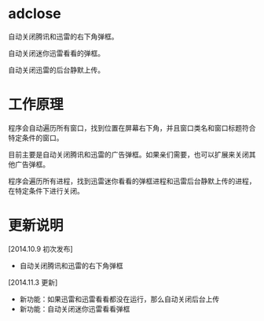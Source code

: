 adclose
=======
自动关闭腾讯和迅雷的右下角弹框。

自动关闭迷你迅雷看看的弹框。

自动关闭迅雷的后台静默上传。

工作原理
=======

程序会自动遍历所有窗口，找到位置在屏幕右下角，并且窗口类名和窗口标题符合特定条件的窗口。

目前主要是自动关闭腾讯和迅雷的广告弹框。如果亲们需要，也可以扩展来关闭其他广告弹框。

程序会遍历所有进程，找到迅雷迷你看看的弹框进程和迅雷后台静默上传的进程，在特定条件下进行关闭。

更新说明
=======

[2014.10.9 初次发布]
* 自动关闭腾讯和迅雷的右下角弹框

[2014.11.3 更新]
* 新功能：如果迅雷和迅雷看看都没在运行，那么自动关闭后台上传
* 新功能：自动关闭迷你迅雷看看弹框

